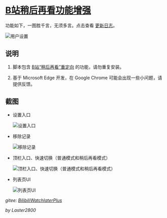 # [B站稍后再看功能增强](https://greasyfork.org/zh-CN/scripts/395456)

功能如下，一图胜千言，无须多言。点击查看 [更新日志](https://gitee.com/liangjiancang/userscript/blob/master/BilibiliWatchlaterPlus/changelog.md)。

![用户设置](https://gitee.com/liangjiancang/userscript/raw/master/BilibiliWatchlaterPlus/screenshot/用户设置.png)

## 说明

1. 脚本包含 [B站“稍后再看”重定向](https://greasyfork.org/zh-CN/scripts/383441) 的功能，请勿重复安装。

2. 基于 Microsoft Edge 开发，在 Google Chrome 可能会出现一些小问题，请提供反馈。

## 截图

* 设置入口

    ![设置入口](https://gitee.com/liangjiancang/userscript/raw/master/BilibiliWatchlaterPlus/screenshot/设置入口.png)

* 移除记录

    ![移除记录](https://gitee.com/liangjiancang/userscript/raw/master/BilibiliWatchlaterPlus/screenshot/移除记录.png)

* 顶栏入口、快速切换（普通模式和稍后再看模式）

    ![顶栏入口、快速切换（普通模式和稍后再看模式）](https://gitee.com/liangjiancang/userscript/raw/master/BilibiliWatchlaterPlus/screenshot/顶栏入口、快速切换（普通模式和稍后再看模式）.png)

* 列表页UI

    ![列表页UI](https://gitee.com/liangjiancang/userscript/raw/master/BilibiliWatchlaterPlus/screenshot/列表页UI.png)

*gitee: [BilibiliWatchlaterPlus](https://gitee.com/liangjiancang/userscript/tree/master/BilibiliWatchlaterPlus)*

*by Laster2800*
